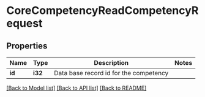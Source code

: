 # CoreCompetencyReadCompetencyRequest

## Properties

Name | Type | Description | Notes
------------ | ------------- | ------------- | -------------
**id** | **i32** | Data base record id for the competency | 

[[Back to Model list]](../README.md#documentation-for-models) [[Back to API list]](../README.md#documentation-for-api-endpoints) [[Back to README]](../README.md)


